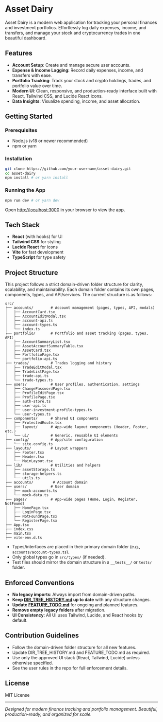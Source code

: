 # Asset Dairy

Asset Dairy is a modern web application for tracking your personal finances and investment portfolios. Effortlessly log daily expenses, income, and transfers, and manage your stock and cryptocurrency trades in one beautiful dashboard.

## Features

- **Account Setup**: Create and manage secure user accounts.
- **Expense & Income Logging**: Record daily expenses, income, and transfers with ease.
- **Portfolio Tracking**: Track your stock and crypto holdings, trades, and portfolio value over time.
- **Modern UI**: Clean, responsive, and production-ready interface built with React, Tailwind CSS, and Lucide React icons.
- **Data Insights**: Visualize spending, income, and asset allocation.

## Getting Started

### Prerequisites
- Node.js (v18 or newer recommended)
- npm or yarn

### Installation
```bash
git clone https://github.com/your-username/asset-dairy.git
cd asset-dairy
npm install # or yarn install
```

### Running the App
```bash
npm run dev # or yarn dev
```

Open [http://localhost:3000](http://localhost:3000) in your browser to view the app.

## Tech Stack
- **React** (with hooks) for UI
- **Tailwind CSS** for styling
- **Lucide React** for icons
- **Vite** for fast development
- **TypeScript** for type safety

## Project Structure
This project follows a strict domain-driven folder structure for clarity, scalability, and maintainability. Each domain folder contains its own pages, components, types, and API/services. The current structure is as follows:

```
src/
├── accounts/        # Account management (pages, types, API, modals)
│   ├── AccountCard.tsx
│   ├── AccountEditModal.tsx
│   ├── account-api.ts
│   ├── account-types.ts
│   └── index.ts
├── portfolio/       # Portfolio and asset tracking (pages, types, API)
│   ├── AccountSummaryList.tsx
│   ├── AssetAccountSummaryTable.tsx
│   ├── AssetCard.tsx
│   ├── PortfolioPage.tsx
│   └── portfolio-api.ts
├── trades/          # Trades logging and history
│   ├── TradeEditModal.tsx
│   ├── TradeListPage.tsx
│   ├── trade-api.ts
│   └── trade-types.ts
├── users/           # User profiles, authentication, settings
│   ├── ChangePasswordPage.tsx
│   ├── ProfileEditPage.tsx
│   ├── ProfilePage.tsx
│   ├── auth-store.ts
│   ├── user-api.ts
│   ├── user-investment-profile-types.ts
│   └── user-types.ts
├── components/      # Shared UI components
│   ├── ProtectedRoute.tsx
│   ├── layout/      # App-wide layout components (Header, Footer, etc.)
│   └── ui/          # Generic, reusable UI elements
├── config/          # App/site configuration
│   └── site.config.ts
├── layouts/         # Layout wrappers
│   ├── Footer.tsx
│   ├── Header.tsx
│   └── MainLayout.tsx
├── lib/             # Utilities and helpers
│   ├── assetStorage.ts
│   ├── storage-helpers.ts
│   └── utils.ts
├── accounts/         # Account domain
├── users/           # User domain
│   ├── mock-accounts.ts
│   └── mock-data.ts
├── pages/           # App-wide pages (Home, Login, Register, NotFound)
│   ├── HomePage.tsx
│   ├── LoginPage.tsx
│   ├── NotFoundPage.tsx
│   └── RegisterPage.tsx
├── App.tsx
├── index.css
├── main.tsx
├── vite-env.d.ts
```
- Types/interfaces are placed in their primary domain folder (e.g., `accounts/account-types.ts`).
- Only global types go in `src/types/` (if needed).
- Test files should mirror the domain structure in a `__tests__/` or `tests/` folder.

## Enforced Conventions
- **No legacy imports**: Always import from domain-driven paths.
- **Keep [DIR_TREE_HISTORY.md](./DIR_TREE_HISTORY.md) up to date** with any structure changes.
- **Update [FEATURE_TODO.md](./FEATURE_TODO.md)** for ongoing and planned features.
- **Remove empty legacy folders** after migration.
- **UI Consistency**: All UI uses Tailwind, Lucide, and React hooks by default.

## Contribution Guidelines
- Follow the domain-driven folder structure for all new features.
- Update DIR_TREE_HISTORY.md and FEATURE_TODO.md as required.
- Use only the approved UI stack (React, Tailwind, Lucide) unless otherwise specified.
- See the user rules in the repo for full enforcement details.

## License
MIT License

---

*Designed for modern finance tracking and portfolio management. Beautiful, production-ready, and organized for scale.*
